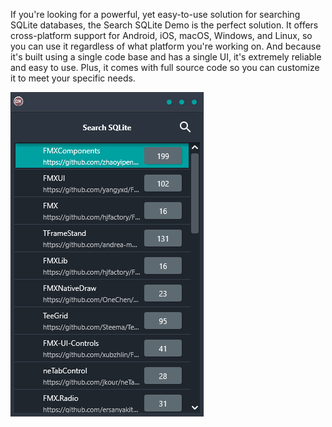 If you're looking for a powerful, yet easy-to-use solution for searching SQLite databases, the Search SQLite Demo is the perfect solution. It offers cross-platform support for Android, iOS, macOS, Windows, and Linux, so you can use it regardless of what platform you're working on. And because it's built using a single code base and has a single UI, it's extremely reliable and easy to use. Plus, it comes with full source code so you can customize it to meet your specific needs.

![screenshot](screenshot.gif)
